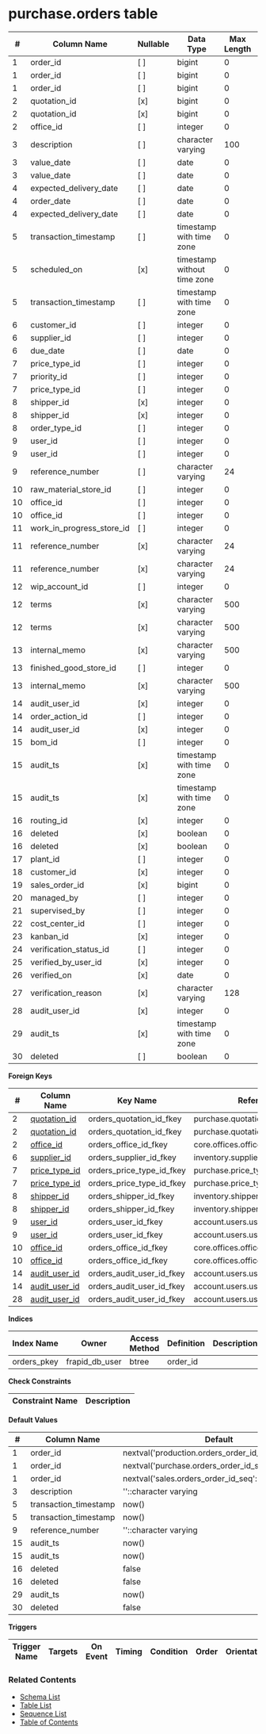 # purchase.orders table



| # | Column Name | Nullable | Data Type | Max Length | Description |
| --- | --- | --- | --- | --- | --- |
| 1 | order_id | [ ] | bigint | 0 |  |
| 1 | order_id | [ ] | bigint | 0 |  |
| 1 | order_id | [ ] | bigint | 0 |  |
| 2 | quotation_id | [x] | bigint | 0 |  |
| 2 | quotation_id | [x] | bigint | 0 |  |
| 2 | office_id | [ ] | integer | 0 |  |
| 3 | description | [ ] | character varying | 100 |  |
| 3 | value_date | [ ] | date | 0 |  |
| 3 | value_date | [ ] | date | 0 |  |
| 4 | expected_delivery_date | [ ] | date | 0 |  |
| 4 | order_date | [ ] | date | 0 |  |
| 4 | expected_delivery_date | [ ] | date | 0 |  |
| 5 | transaction_timestamp | [ ] | timestamp with time zone | 0 |  |
| 5 | scheduled_on | [x] | timestamp without time zone | 0 |  |
| 5 | transaction_timestamp | [ ] | timestamp with time zone | 0 |  |
| 6 | customer_id | [ ] | integer | 0 |  |
| 6 | supplier_id | [ ] | integer | 0 |  |
| 6 | due_date | [ ] | date | 0 |  |
| 7 | price_type_id | [ ] | integer | 0 |  |
| 7 | priority_id | [ ] | integer | 0 |  |
| 7 | price_type_id | [ ] | integer | 0 |  |
| 8 | shipper_id | [x] | integer | 0 |  |
| 8 | shipper_id | [x] | integer | 0 |  |
| 8 | order_type_id | [ ] | integer | 0 |  |
| 9 | user_id | [ ] | integer | 0 |  |
| 9 | user_id | [ ] | integer | 0 |  |
| 9 | reference_number | [ ] | character varying | 24 |  |
| 10 | raw_material_store_id | [ ] | integer | 0 |  |
| 10 | office_id | [ ] | integer | 0 |  |
| 10 | office_id | [ ] | integer | 0 |  |
| 11 | work_in_progress_store_id | [ ] | integer | 0 |  |
| 11 | reference_number | [x] | character varying | 24 |  |
| 11 | reference_number | [x] | character varying | 24 |  |
| 12 | wip_account_id | [ ] | integer | 0 |  |
| 12 | terms | [x] | character varying | 500 |  |
| 12 | terms | [x] | character varying | 500 |  |
| 13 | internal_memo | [x] | character varying | 500 |  |
| 13 | finished_good_store_id | [ ] | integer | 0 |  |
| 13 | internal_memo | [x] | character varying | 500 |  |
| 14 | audit_user_id | [x] | integer | 0 |  |
| 14 | order_action_id | [ ] | integer | 0 |  |
| 14 | audit_user_id | [x] | integer | 0 |  |
| 15 | bom_id | [ ] | integer | 0 |  |
| 15 | audit_ts | [x] | timestamp with time zone | 0 |  |
| 15 | audit_ts | [x] | timestamp with time zone | 0 |  |
| 16 | routing_id | [x] | integer | 0 |  |
| 16 | deleted | [x] | boolean | 0 |  |
| 16 | deleted | [x] | boolean | 0 |  |
| 17 | plant_id | [ ] | integer | 0 |  |
| 18 | customer_id | [x] | integer | 0 |  |
| 19 | sales_order_id | [x] | bigint | 0 |  |
| 20 | managed_by | [ ] | integer | 0 |  |
| 21 | supervised_by | [ ] | integer | 0 |  |
| 22 | cost_center_id | [ ] | integer | 0 |  |
| 23 | kanban_id | [x] | integer | 0 |  |
| 24 | verification_status_id | [ ] | integer | 0 |  |
| 25 | verified_by_user_id | [x] | integer | 0 |  |
| 26 | verified_on | [x] | date | 0 |  |
| 27 | verification_reason | [x] | character varying | 128 |  |
| 28 | audit_user_id | [x] | integer | 0 |  |
| 29 | audit_ts | [x] | timestamp with time zone | 0 |  |
| 30 | deleted | [ ] | boolean | 0 |  |



**Foreign Keys**

| # | Column Name | Key Name | References |
| --- | --- | --- | --- |
| 2 | [quotation_id](../purchase/quotations.md) | orders_quotation_id_fkey | purchase.quotations.quotation_id |
| 2 | [quotation_id](../purchase/quotations.md) | orders_quotation_id_fkey | purchase.quotations.quotation_id |
| 2 | [office_id](../core/offices.md) | orders_office_id_fkey | core.offices.office_id |
| 6 | [supplier_id](../inventory/suppliers.md) | orders_supplier_id_fkey | inventory.suppliers.supplier_id |
| 7 | [price_type_id](../purchase/price_types.md) | orders_price_type_id_fkey | purchase.price_types.price_type_id |
| 7 | [price_type_id](../purchase/price_types.md) | orders_price_type_id_fkey | purchase.price_types.price_type_id |
| 8 | [shipper_id](../inventory/shippers.md) | orders_shipper_id_fkey | inventory.shippers.shipper_id |
| 8 | [shipper_id](../inventory/shippers.md) | orders_shipper_id_fkey | inventory.shippers.shipper_id |
| 9 | [user_id](../account/users.md) | orders_user_id_fkey | account.users.user_id |
| 9 | [user_id](../account/users.md) | orders_user_id_fkey | account.users.user_id |
| 10 | [office_id](../core/offices.md) | orders_office_id_fkey | core.offices.office_id |
| 10 | [office_id](../core/offices.md) | orders_office_id_fkey | core.offices.office_id |
| 14 | [audit_user_id](../account/users.md) | orders_audit_user_id_fkey | account.users.user_id |
| 14 | [audit_user_id](../account/users.md) | orders_audit_user_id_fkey | account.users.user_id |
| 28 | [audit_user_id](../account/users.md) | orders_audit_user_id_fkey | account.users.user_id |



**Indices**

| Index Name | Owner | Access Method | Definition | Description |
| --- | --- | --- | --- | --- |
| orders_pkey | frapid_db_user | btree | order_id |  |



**Check Constraints**

| Constraint Name | Description |
| --- | --- |



**Default Values**

| # | Column Name | Default |
| --- | --- | --- |
| 1 | order_id | nextval('production.orders_order_id_seq'::regclass) |
| 1 | order_id | nextval('purchase.orders_order_id_seq'::regclass) |
| 1 | order_id | nextval('sales.orders_order_id_seq'::regclass) |
| 3 | description | ''::character varying |
| 5 | transaction_timestamp | now() |
| 5 | transaction_timestamp | now() |
| 9 | reference_number | ''::character varying |
| 15 | audit_ts | now() |
| 15 | audit_ts | now() |
| 16 | deleted | false |
| 16 | deleted | false |
| 29 | audit_ts | now() |
| 30 | deleted | false |


**Triggers**

| Trigger Name | Targets | On Event | Timing | Condition | Order | Orientation | Description |
| --- | --- | --- | --- | --- | --- | --- | --- |


### Related Contents
* [Schema List](../../schemas.md)
* [Table List](../../tables.md)
* [Sequence List](../../sequences.md)
* [Table of Contents](../../README.md)
